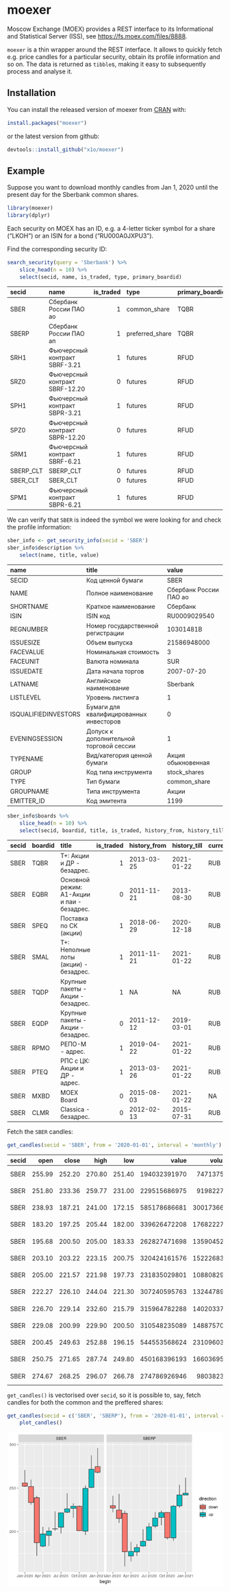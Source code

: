 
<!-- README.md is generated from README.Rmd. Please edit that file -->

# moexer

<!-- badges: start -->

<!-- badges: end -->

Moscow Exchange (MOEX) provides a REST interface to its Informational
and Statistical Server (ISS), see <https://fs.moex.com/files/8888>.

`moexer` is a thin wrapper around the REST interface. It allows to
quickly fetch e.g. price candles for a particular security, obtain its
profile information and so on. The data is returned as `tibble`s, making
it easy to subsequently process and analyse it.

## Installation

You can install the released version of moexer from
[CRAN](https://CRAN.R-project.org) with:

``` r
install.packages("moexer")
```

or the latest version from github:

``` r
devtools::install_github("x1o/moexer")
```

## Example

Suppose you want to download monthly candles from Jan 1, 2020 until the
present day for the Sberbank common shares.

``` r
library(moexer)
library(dplyr)
```

Each security on MOEX has an ID, e.g. a 4-letter ticker symbol for a
share (“LKOH”) or an ISIN for a bond (“RU000A0JXPU3”).

Find the corresponding security ID:

``` r
search_security(query = 'Sberbank') %>% 
    slice_head(n = 10) %>% 
    select(secid, name, is_traded, type, primary_boardid)
```

<div class="kable-table">

| secid      | name                           | is\_traded | type             | primary\_boardid |
| :--------- | :----------------------------- | ---------: | :--------------- | :--------------- |
| SBER       | Сбербанк России ПАО ао         |          1 | common\_share    | TQBR             |
| SBERP      | Сбербанк России ПАО ап         |          1 | preferred\_share | TQBR             |
| SRH1       | Фьючерсный контракт SBRF-3.21  |          1 | futures          | RFUD             |
| SRZ0       | Фьючерсный контракт SBRF-12.20 |          0 | futures          | RFUD             |
| SPH1       | Фьючерсный контракт SBPR-3.21  |          1 | futures          | RFUD             |
| SPZ0       | Фьючерсный контракт SBPR-12.20 |          0 | futures          | RFUD             |
| SRM1       | Фьючерсный контракт SBRF-6.21  |          1 | futures          | RFUD             |
| SBERP\_CLT | SBERP\_CLT                     |          0 | futures          | RFUD             |
| SBER\_CLT  | SBER\_CLT                      |          0 | futures          | RFUD             |
| SPM1       | Фьючерсный контракт SBPR-6.21  |          1 | futures          | RFUD             |

</div>

We can verify that `SBER` is indeed the symbol we were looking for and
check the profile information:

``` r
sber_info <- get_security_info(secid = 'SBER')
sber_info$description %>% 
    select(name, title, value)
```

<div class="kable-table">

| name                 | title                                   | value                  |
| :------------------- | :-------------------------------------- | :--------------------- |
| SECID                | Код ценной бумаги                       | SBER                   |
| NAME                 | Полное наименование                     | Сбербанк России ПАО ао |
| SHORTNAME            | Краткое наименование                    | Сбербанк               |
| ISIN                 | ISIN код                                | RU0009029540           |
| REGNUMBER            | Номер государственной регистрации       | 10301481B              |
| ISSUESIZE            | Объем выпуска                           | 21586948000            |
| FACEVALUE            | Номинальная стоимость                   | 3                      |
| FACEUNIT             | Валюта номинала                         | SUR                    |
| ISSUEDATE            | Дата начала торгов                      | 2007-07-20             |
| LATNAME              | Английское наименование                 | Sberbank               |
| LISTLEVEL            | Уровень листинга                        | 1                      |
| ISQUALIFIEDINVESTORS | Бумаги для квалифицированных инвесторов | 0                      |
| EVENINGSESSION       | Допуск к дополнительной торговой сессии | 1                      |
| TYPENAME             | Вид/категория ценной бумаги             | Акция обыкновенная     |
| GROUP                | Код типа инструмента                    | stock\_shares          |
| TYPE                 | Тип бумаги                              | common\_share          |
| GROUPNAME            | Типа инструмента                        | Акции                  |
| EMITTER\_ID          | Код эмитента                            | 1199                   |

</div>

``` r
sber_info$boards %>% 
    slice_head(n = 10) %>% 
    select(secid, boardid, title, is_traded, history_from, history_till, currencyid)
```

<div class="kable-table">

| secid | boardid | title                                      | is\_traded | history\_from | history\_till | currencyid |
| :---- | :------ | :----------------------------------------- | ---------: | :------------ | :------------ | :--------- |
| SBER  | TQBR    | Т+: Акции и ДР - безадрес.                 |          1 | 2013-03-25    | 2021-01-22    | RUB        |
| SBER  | EQBR    | Основной режим: А1-Акции и паи - безадрес. |          0 | 2011-11-21    | 2013-08-30    | RUB        |
| SBER  | SPEQ    | Поставка по СК (акции)                     |          1 | 2018-06-29    | 2020-12-18    | RUB        |
| SBER  | SMAL    | Т+: Неполные лоты (акции) - безадрес.      |          1 | 2011-11-21    | 2021-01-22    | RUB        |
| SBER  | TQDP    | Крупные пакеты - Акции - безадрес.         |          1 | NA            | NA            | RUB        |
| SBER  | EQDP    | Крупные пакеты - Акции - безадрес.         |          0 | 2011-12-12    | 2019-03-01    | RUB        |
| SBER  | RPMO    | РЕПО-М - адрес.                            |          1 | 2019-04-22    | 2021-01-22    | RUB        |
| SBER  | PTEQ    | РПС с ЦК: Акции и ДР - адрес.              |          1 | 2013-03-26    | 2021-01-22    | RUB        |
| SBER  | MXBD    | MOEX Board                                 |          0 | 2015-08-03    | 2021-01-22    | NA         |
| SBER  | CLMR    | Classica - безадрес.                       |          0 | 2012-02-13    | 2015-07-31    | RUB        |

</div>

Fetch the `SBER`
candles:

``` r
get_candles(secid = 'SBER', from = '2020-01-01', interval = 'monthly')
```

<div class="kable-table">

| secid |   open |  close |   high |    low |        value |     volume | begin      | end        |
| :---- | -----: | -----: | -----: | -----: | -----------: | ---------: | :--------- | :--------- |
| SBER  | 255.99 | 252.20 | 270.80 | 251.40 | 194032391970 |  747137520 | 2020-01-01 | 2020-01-31 |
| SBER  | 251.80 | 233.36 | 259.77 | 231.00 | 229515686975 |  919822790 | 2020-02-01 | 2020-02-28 |
| SBER  | 238.93 | 187.21 | 241.00 | 172.15 | 585178686681 | 3001736660 | 2020-03-01 | 2020-03-31 |
| SBER  | 183.20 | 197.25 | 205.44 | 182.00 | 339626472208 | 1768222700 | 2020-04-01 | 2020-04-30 |
| SBER  | 195.68 | 200.50 | 205.00 | 183.33 | 262827471698 | 1359045230 | 2020-05-01 | 2020-05-29 |
| SBER  | 203.10 | 203.22 | 223.15 | 200.75 | 320424161576 | 1522268370 | 2020-06-01 | 2020-06-30 |
| SBER  | 205.00 | 221.57 | 221.98 | 197.73 | 231835029801 | 1088082960 | 2020-07-01 | 2020-07-31 |
| SBER  | 222.27 | 226.10 | 244.04 | 221.30 | 307240595763 | 1324478990 | 2020-08-01 | 2020-08-31 |
| SBER  | 226.70 | 229.14 | 232.60 | 215.79 | 315964782288 | 1402033750 | 2020-09-01 | 2020-09-30 |
| SBER  | 229.08 | 200.99 | 229.90 | 200.50 | 310548235089 | 1488757060 | 2020-10-01 | 2020-10-31 |
| SBER  | 200.45 | 249.63 | 252.88 | 196.15 | 544553568624 | 2310960320 | 2020-11-01 | 2020-11-30 |
| SBER  | 250.75 | 271.65 | 287.74 | 249.80 | 450168396193 | 1660369550 | 2020-12-01 | 2020-12-31 |
| SBER  | 274.67 | 268.25 | 296.07 | 266.78 | 274786926946 |  980382340 | 2021-01-01 | 2021-01-23 |

</div>

`get_candles()` is vectorised over `secid`, so it is possible to, say,
fetch candles for both the common and the preffered
shares:

``` r
get_candles(secid = c('SBER', 'SBERP'), from = '2020-01-01', interval = 'monthly') %>% 
    plot_candles()
```

![](man/figures/README-unnamed-chunk-6-1.png)<!-- -->
